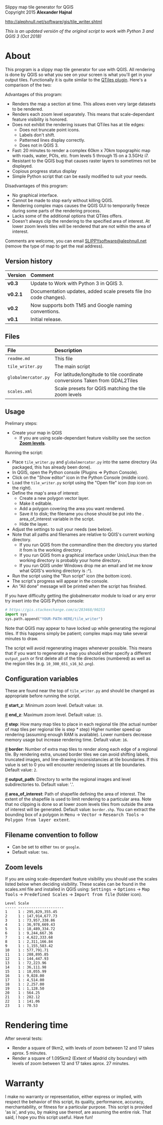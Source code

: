 Slippy map tile generator for QGIS   
Copyright 2015 **Alexander Hajnal**

http://alephnull.net/software/gis/tile_writer.shtml

_This is an updated versión of the original script to work with Python 3 and QGIS 3 (Oct 2018)_

# About

This program is a slippy map tile generator for use with QGIS. All rendering is
done by QGIS so what you see on your screen is what you'll get in your output
tiles. Functionally it is quite similar to the [QTiles plugin](https://github.com/nextgis/QTiles). Here's a
comparison of the two:

Advantages of this program:
 - Renders the map a section at time.
   This allows even very large datasets to be rendered.
 - Renders each zoom level separately. This means that scale-dependant feature visibility is honored.
 - Does not exhibit the rendering issues that QTiles has at tile edges:
   - Does not truncate point icons.
   - Labels don't shift.
   - Patterned lines display correctly.
   - Does not in QGIS 3.
 - Fast: 20 minutes to render a complex 60km x 70km topographic map with 
   roads, water, POIs, etc. from levels 5 through 15 on a 3.5GHz i7.
 - Resistant to the QGIS bug that causes raster layers to sometimes not be 
   displayed.
 - Copious progress status display
 - Simple Python script that can be easily modified to suit your needs.

Disadvantages of this program:
 - No graphical interface.
 - Cannot be made to stop early without killing QGIS.
 - Rendering complex maps causes the QGIS GUI to temporarily freeze during 
   some parts of the rendering process.
 - Lacks some of the additional options that QTiles offers.
 - Doesn't always clip the rendering to the specified area of interest.
   At lower zoom levels tiles will be rendered that are not within the area 
   of interest.

Comments are welcome, you can email SLIPPYsoftware@alephnull.net
(remove the type of map to get the real address).


## Version history
| Version | Comment     |
| :------------- | :------------- |
| **v0.3**       | Update to Work with Python 3 in QGIS 3.       |
| **v0.2.1**       | Documentation updates, added scale presets file (no code changes).      |
| **v0.2**       | Now supports both TMS and Google naming conventions.       |
| **v0.1**       | Initial release.       |

## Files

| File | Description |
| :------------- | :------------- |
| `readme.md`         | This file |
| `tile_writer.py`     | The main script |
| `globalmercator.py`  | For latitude/longitude to tile coordinate conversions Taken from GDAL2Tiles |
| `scales.xml `        | Scale presets for QGIS matching the tile zoom levels |


## Usage

Prelimary steps:
 - Create your map in QGIS
   - If you are using scale-dependant feature visibility see the section [**Zoom levels**](#zoom-levels).

Running the script:
 - Place `tile_writer.py` and `globalmercator.py` into the same directory
   (As packaged, this has already been done).
 - In QGIS, open the Python console (Plugins => Python Console).
 - Click on the "Show editor" icon in the Python Console (middle icon).
 - Load the `tile_writer.py` script using the "Open file" icon (top icon on the right).
 - Define the map's area of interest:
   - Create a new polygon vector layer.
   - Make it editable.
   - Add a polygon covering the area you want rendered.
   - Save it to disk; the filename you chose should be put into the .
     area_of_interest variable in the script.
   - Hide the layer.
 - Adjust the settings to suit your needs (see below).
 - Note that all paths and filenames are relative to QGIS's current working 
   directory.
   - If you run QGIS from the commandline then the directory you started it 
     from is the working directory.
   - If you run QGIS from a graphical interface under Unix/Linux then the 
     working directory is probably your home directory.
   - If you run QGIS under Windows drop me an email and let me know what 
     QGIS's working directory is :^).
 - Run the script using the "Run script" icon (the bottom icon).
 - The script's progress will appear in the console.
 - An "All done" message will be printed when the script has finished.

If you have difficulty getting the globalmercator module to load or any error try insert into the QGIS Python console:
```python
# https://gis.stackexchange.com/a/283468/90253
import sys
sys.path.append("YOUR-PATH-HERE/tile_writer")
```

Note that QGIS may appear to have locked up while generating the regional tiles.
If this happens simply be patient; complex maps may take several minutes to 
draw.

The script will avoid regenerating images whenever possible.  This means that 
if you want to regenerate a map you should either specify a different 
`output_path` or first delete all of the tile directories (numbered) as well as the region tiles (e.g. `10_300_651_s16_b2.png`).


## Configuration variables

These are found near the top of `tile_writer.py` and should be changed as appropriate before running the script.

<a href="#start_z" name="start_z">#</a><b> start_z</b>: Minimum zoom level. Default value: `10`.

<a href="#end_z" name="end_z">#</a><b> end_z</b>: Maximum zoom level. Default value: `15`.

<a href="#step" name="step">#</a><b> step</b>: How many map tiles to place in each regional tile
  (the actual number of map tiles per regional tile is step * step) 
  Higher number speed up rendering (assuming enough RAM is available).
  Lower numbers decrease memory usage but increase rendering time.
  Default value: `16`.

<a href="#border" name="border">#</a><b> border</b>: Number of extra map tiles to render along each edge of a regional tile. By rendering extra, unused border tiles we can avoid shifting labels, truncated images, and line-drawing inconsistancies at tile boundaries. If this value is set to 0 you will encounter rendering issues at tile boundaries. Default value: `2`.

<a href="#output_path" name="output_path">#</a><b> output_path</b>: Directory to write the regional images and level subdirectories to. Default value: '.'.

<a href="#area_of_interest" name="area_of_interest">#</a><b> area_of_interest</b>: Path of shapefile defining the area of interest. The extent of the shapefile is used to limit rendering to a particular area. Note that no clipping is done so at lower zoom levels tiles from outside the area of interest will be generated. Default value: `border.shp`. You can extract the bounding box of a polygon in <kbd>Menu</kbd> -> <kbd>Vector</kbd> -> <kbd>Research Tools</kbd> -> <kbd>Polygon from layer extent</kbd>.

## Filename convention to follow
- Can be set to either `tms` or `google`.
- Default value: `tms`.


## Zoom levels

If you are using scale-dependant feature visibility you should use the scales 
listed below when deciding visibility.
These scales can be found in the scales.xml file and installed in QGIS using:
<kbd>Settings</kbd> -> <kbd>Options</kbd> -> <kbd>Map Tools</kbd> -> <kbd>Predefined Scales</kbd> -> <kbd>Import from file</kbd> (folder icon).

    Level Scale
    ----- ---------------------
    1     1 : 295,829,355.45
    2     1 : 147,914,677.73
    3     1 : 73,957,338.86
    4     1 : 36,978,669.43
    5     1 : 18,489,334.72
    6     1 : 9,244,667.36
    7     1 : 4,622,333.68
    8     1 : 2,311,166.84
    9     1 : 1,155,583.42
    10    1 : 577,791.71
    11    1 : 288,895.85
    12    1 : 144,447.93
    13    1 : 72,223.96
    14    1 : 36,111.98
    15    1 : 18,055.99
    16    1 : 9,028.00
    17    1 : 4,514.00
    18    1 : 2,257.00
    19    1 : 1,128.50
    20    1 : 564.25
    21    1 : 282.12
    22    1 : 141.06
    23    1 : 70.53

# Rendering time
After several tests:
- Render a square of 9km2, with levels of zoom between 12 and 17 takes aprox. 5 minutes.
- Render a square of 1.095km2 (Extent of Madrid city boundary) with levels of zoom between 12 and 17 takes aprox. 27 minutes.


# Warranty

I make no warranty or representation, either express or implied, with respect
the behavior of this script, its quality, performance, accuracy,
merchantability, or fitness for a particular purpose. This script is provided
'as is', and you, by making use thereof, are assuming the entire risk. That
said, I hope you this script useful. Have fun!
